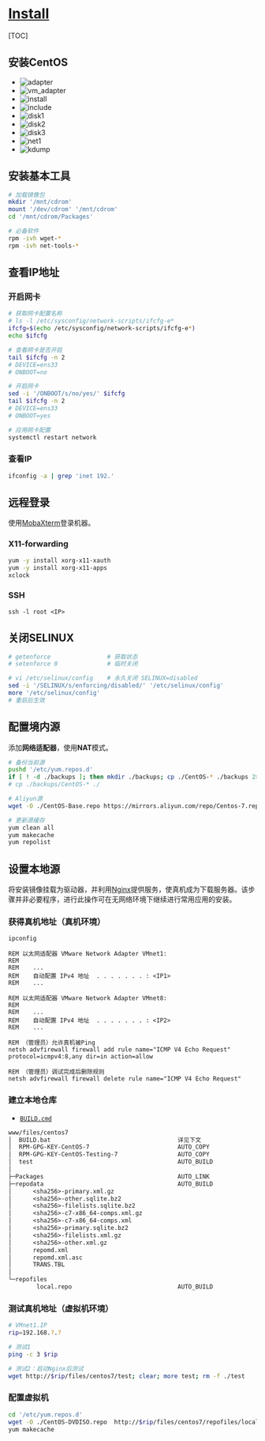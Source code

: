<link rel="stylesheet" href="https://zhmhbest.gitee.io/hellomathematics/style/index.css">
<script src="https://zhmhbest.gitee.io/hellomathematics/style/index.js"></script>

# [Install](../index.html)

[TOC]

## 安装CentOS

- ![adapter](./images/adapter.png)
- ![vm_adapter](./images/vm_adapter.png)
- ![install](./images/centos7_install.png)
- ![include](./images/centos7_include.png)
- ![disk1](./images/centos7_disk1.png)
- ![disk2](./images/centos7_disk2.png)
- ![disk3](./images/centos7_disk3.png)
- ![net1](./images/centos7_net1.png)
- ![kdump](./images/centos7_kdump.png)

## 安装基本工具

```bash
# 加载镜像包
mkdir '/mnt/cdrom'
mount '/dev/cdrom' '/mnt/cdrom'
cd '/mnt/cdrom/Packages'

# 必备软件
rpm -ivh wget-*
rpm -ivh net-tools-*
```

## 查看IP地址

### 开启网卡

```bash
# 获取网卡配置名称
# ls -l /etc/sysconfig/network-scripts/ifcfg-e*
ifcfg=$(echo /etc/sysconfig/network-scripts/ifcfg-e*)
echo $ifcfg

# 查看网卡是否开启
tail $ifcfg -n 2
# DEVICE=ens33
# ONBOOT=no

# 开启网卡
sed -i '/ONBOOT/s/no/yes/' $ifcfg
tail $ifcfg -n 2
# DEVICE=ens33
# ONBOOT=yes

# 应用网卡配置
systemctl restart network
```

### 查看IP

```bash
ifconfig -a | grep 'inet 192.'
```

## 远程登录

使用[MobaXterm](https://mobaxterm.mobatek.net/download-home-edition.html)登录机器。

### X11-forwarding

```bash
yum -y install xorg-x11-xauth
yum -y install xorg-x11-apps
xclock
```

### SSH

```batch
ssh -l root <IP>
```

## 关闭SELINUX

```bash
# getenforce                # 获取状态
# setenforce 0              # 临时关闭

# vi /etc/selinux/config    # 永久关闭 SELINUX=disabled
sed -i '/SELINUX/s/enforcing/disabled/' '/etc/selinux/config'
more '/etc/selinux/config'
# 重启后生效
```

## 配置境内源

添加**网络适配器**，使用**NAT**模式。

```bash
# 备份当前源
pushd '/etc/yum.repos.d'
if [ ! -d ./backups ]; then mkdir ./backups; cp ./CentOS-* ./backups 2>/dev/null || echo Nothing will be moved.; fi
# cp ./backups/CentOS-* ./

# Aliyun源
wget -O ./CentOS-Base.repo https://mirrors.aliyun.com/repo/Centos-7.repo

# 更新源缓存
yum clean all
yum makecache
yum repolist
```

## 设置本地源

将安装镜像挂载为驱动器，并利用[Nginx](http://nginx.org/en/download.html)提供服务，使真机成为下载服务器。该步骤并非必要程序，进行此操作可在无网络环境下继续进行常用应用的安装。

### 获得真机地址（真机环境）

```batch
ipconfig

REM 以太网适配器 VMware Network Adapter VMnet1:
REM
REM    ...
REM    自动配置 IPv4 地址  . . . . . . . : <IP1>
REM    ...

REM 以太网适配器 VMware Network Adapter VMnet8:
REM
REM    ...
REM    自动配置 IPv4 地址  . . . . . . . : <IP2>
REM    ...

REM （管理员）允许真机被Ping
netsh advfirewall firewall add rule name="ICMP V4 Echo Request" protocol=icmpv4:8,any dir=in action=allow

REM （管理员）调试完成后删除规则
netsh advfirewall firewall delete rule name="ICMP V4 Echo Request"
```

### 建立本地仓库

- [`BUILD.cmd`](./codes/BUILD.cmd)

```txt
www/files/centos7
│  BUILD.bat                                    详见下文
│  RPM-GPG-KEY-CentOS-7                         AUTO_COPY
│  RPM-GPG-KEY-CentOS-Testing-7                 AUTO_COPY
│  test                                         AUTO_BUILD
│
├─Packages                                      AUTO_LINK
├─repodata                                      AUTO_BUILD
│      <sha256>-primary.xml.gz
│      <sha256>-other.sqlite.bz2
│      <sha256>-filelists.sqlite.bz2
│      <sha256>-c7-x86_64-comps.xml.gz
│      <sha256>-c7-x86_64-comps.xml
│      <sha256>-primary.sqlite.bz2
│      <sha256>-filelists.xml.gz
│      <sha256>-other.xml.gz
│      repomd.xml
│      repomd.xml.asc
│      TRANS.TBL
│
└─repofiles
        local.repo                              AUTO_BUILD
```

### 测试真机地址（虚拟机环境）

```bash
# VMnet1.IP
rip=192.168.?.?

# 测试1
ping -c 3 $rip

# 测试2：启动Nginx后测试
wget http://$rip/files/centos7/test; clear; more test; rm -f ./test
```

### 配置虚拟机

```bash
cd '/etc/yum.repos.d'
wget -O ./CentOS-DVDISO.repo  http://$rip/files/centos7/repofiles/local.repo
yum makecache
```
